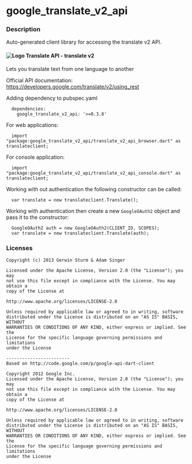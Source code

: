 # google_translate_v2_api

### Description

Auto-generated client library for accessing the translate v2 API.

#### ![Logo](http://www.google.com/images/icons/product/translate-16.png) Translate API - translate v2

Lets you translate text from one language to another

Official API documentation: https://developers.google.com/translate/v2/using_rest

Adding dependency to pubspec.yaml

```
  dependencies:
    google_translate_v2_api: '>=0.3.8'
```

For web applications:

```
  import "package:google_translate_v2_api/translate_v2_api_browser.dart" as translateclient;
```

For console application:

```
  import "package:google_translate_v2_api/translate_v2_api_console.dart" as translateclient;
```

Working with out authentication the following constructor can be called:

```
  var translate = new translateclient.Translate();
```

Working with authentication then create a new `GoogleOAuth2` object and pass it to the constructor:


```
  GoogleOAuth2 auth = new GoogleOAuth2(CLIENT_ID, SCOPES);
  var translate = new translateclient.Translate(auth);
```

### Licenses

```
Copyright (c) 2013 Gerwin Sturm & Adam Singer

Licensed under the Apache License, Version 2.0 (the "License"); you may 
not use this file except in compliance with the License. You may obtain a 
copy of the License at

http://www.apache.org/licenses/LICENSE-2.0

Unless required by applicable law or agreed to in writing, software
distributed under the License is distributed on an "AS IS" BASIS, WITHOUT
WARRANTIES OR CONDITIONS OF ANY KIND, either express or implied. See the
License for the specific language governing permissions and limitations 
under the License

------------------------
Based on http://code.google.com/p/google-api-dart-client

Copyright 2012 Google Inc.
Licensed under the Apache License, Version 2.0 (the "License"); you may 
not use this file except in compliance with the License. You may obtain a
copy of the License at

http://www.apache.org/licenses/LICENSE-2.0

Unless required by applicable law or agreed to in writing, software
distributed under the License is distributed on an "AS IS" BASIS, WITHOUT
WARRANTIES OR CONDITIONS OF ANY KIND, either express or implied. See the
License for the specific language governing permissions and limitations 
under the License

```
